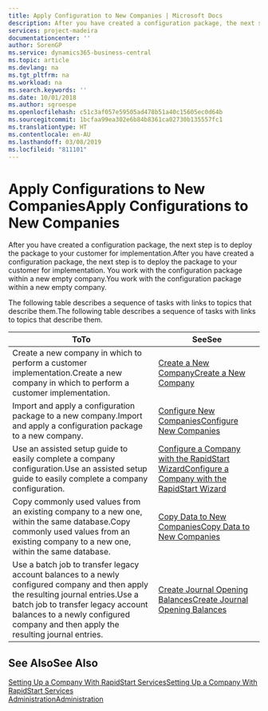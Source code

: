 ```yaml
---
title: Apply Configuration to New Companies | Microsoft Docs
description: After you have created a configuration package, the next step is to deploy the package to your customer for implementation. You use the configuration with a new empty company.
services: project-madeira
documentationcenter: ''
author: SorenGP
ms.service: dynamics365-business-central
ms.topic: article
ms.devlang: na
ms.tgt_pltfrm: na
ms.workload: na
ms.search.keywords: ''
ms.date: 10/01/2018
ms.author: sgroespe
ms.openlocfilehash: c51c3af057e59505ad478b51a40c15605ec0d64b
ms.sourcegitcommit: 1bcfaa99ea302e6b84b8361ca02730b135557fc1
ms.translationtype: HT
ms.contentlocale: en-AU
ms.lasthandoff: 03/08/2019
ms.locfileid: "811101"
---
```

# <a name="apply-configurations-to-new-companies"></a><span data-ttu-id="85961-104">Apply Configurations to New Companies</span><span class="sxs-lookup"><span data-stu-id="85961-104">Apply Configurations to New Companies</span></span>
<span data-ttu-id="85961-105">After you have created a configuration package, the next step is to deploy the package to your customer for implementation.</span><span class="sxs-lookup"><span data-stu-id="85961-105">After you have created a configuration package, the next step is to deploy the package to your customer for implementation.</span></span> <span data-ttu-id="85961-106">You work with the configuration package within a new empty company.</span><span class="sxs-lookup"><span data-stu-id="85961-106">You work with the configuration package within a new empty company.</span></span>  

 <span data-ttu-id="85961-107">The following table describes a sequence of tasks with links to topics that describe them.</span><span class="sxs-lookup"><span data-stu-id="85961-107">The following table describes a sequence of tasks with links to topics that describe them.</span></span>

|<span data-ttu-id="85961-108">**To**</span><span class="sxs-lookup"><span data-stu-id="85961-108">**To**</span></span>|<span data-ttu-id="85961-109">**See**</span><span class="sxs-lookup"><span data-stu-id="85961-109">**See**</span></span>|  
|------------|-------------|  
|<span data-ttu-id="85961-110">Create a new company in which to perform a customer implementation.</span><span class="sxs-lookup"><span data-stu-id="85961-110">Create a new company in which to perform a customer implementation.</span></span>|[<span data-ttu-id="85961-111">Create a New Company</span><span class="sxs-lookup"><span data-stu-id="85961-111">Create a New Company</span></span>](admin-how-to-create-a-new-company.md)|  
|<span data-ttu-id="85961-112">Import and apply a configuration package to a new company.</span><span class="sxs-lookup"><span data-stu-id="85961-112">Import and apply a configuration package to a new company.</span></span>|[<span data-ttu-id="85961-113">Configure New Companies</span><span class="sxs-lookup"><span data-stu-id="85961-113">Configure New Companies</span></span>](admin-how-to-configure-new-companies.md)|  
|<span data-ttu-id="85961-114">Use an assisted setup guide to easily complete a company configuration.</span><span class="sxs-lookup"><span data-stu-id="85961-114">Use an assisted setup guide to easily complete a company configuration.</span></span>|[<span data-ttu-id="85961-115">Configure a Company with the RapidStart Wizard</span><span class="sxs-lookup"><span data-stu-id="85961-115">Configure a Company with the RapidStart Wizard</span></span>](admin-how-to-configure-a-company-with-the-rapidstart-wizard.md)|
|<span data-ttu-id="85961-116">Copy commonly used values from an existing company to a new one, within the same database.</span><span class="sxs-lookup"><span data-stu-id="85961-116">Copy commonly used values from an existing company to a new one, within the same database.</span></span>|[<span data-ttu-id="85961-117">Copy Data to New Companies</span><span class="sxs-lookup"><span data-stu-id="85961-117">Copy Data to New Companies</span></span>](admin-how-to-copy-data-to-new-companies.md)|  
|<span data-ttu-id="85961-118">Use a batch job to transfer legacy account balances to a newly configured company and then apply the resulting journal entries.</span><span class="sxs-lookup"><span data-stu-id="85961-118">Use a batch job to transfer legacy account balances to a newly configured company and then apply the resulting journal entries.</span></span>|[<span data-ttu-id="85961-119">Create Journal Opening Balances</span><span class="sxs-lookup"><span data-stu-id="85961-119">Create Journal Opening Balances</span></span>](admin-how-to-create-journal-opening-balances.md)|  

## <a name="see-also"></a><span data-ttu-id="85961-120">See Also</span><span class="sxs-lookup"><span data-stu-id="85961-120">See Also</span></span>  
[<span data-ttu-id="85961-121">Setting Up a Company With RapidStart Services</span><span class="sxs-lookup"><span data-stu-id="85961-121">Setting Up a Company With RapidStart Services</span></span>](admin-set-up-a-company-with-rapidstart.md)  
[<span data-ttu-id="85961-122">Administration</span><span class="sxs-lookup"><span data-stu-id="85961-122">Administration</span></span>](admin-setup-and-administration.md)
